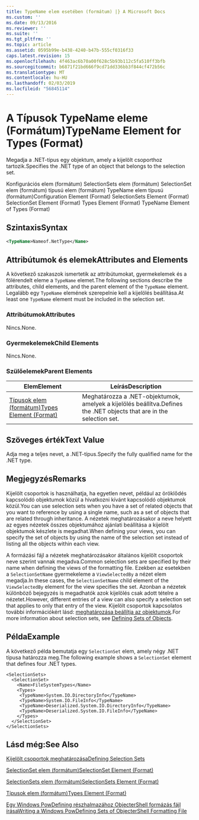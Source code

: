 ```yaml
---
title: TypeName elem esetében (formátum) |} A Microsoft Docs
ms.custom: ''
ms.date: 09/13/2016
ms.reviewer: ''
ms.suite: ''
ms.tgt_pltfrm: ''
ms.topic: article
ms.assetid: 0595b99e-b438-4240-b47b-555cf0316f33
caps.latest.revision: 15
ms.openlocfilehash: 4f463ac6b70a00f628c5b93b112c5fa510ff3bfb
ms.sourcegitcommit: b6871f21bd666f9cd71dd336bb3f844cf472b56c
ms.translationtype: MT
ms.contentlocale: hu-HU
ms.lasthandoff: 02/03/2019
ms.locfileid: "56845114"
---
```

# <a name="typename-element-for-types-format"></a><span data-ttu-id="691c0-102">A Típusok TypeName eleme (Formátum)</span><span class="sxs-lookup"><span data-stu-id="691c0-102">TypeName Element for Types (Format)</span></span>

<span data-ttu-id="691c0-103">Megadja a .NET-típus egy objektum, amely a kijelölt csoporthoz tartozik.</span><span class="sxs-lookup"><span data-stu-id="691c0-103">Specifies the .NET type of an object that belongs to the selection set.</span></span>

<span data-ttu-id="691c0-104">Konfigurációs elem (formátum) SelectionSets elem (formátum) SelectionSet elem (formátum) típusú elem (formátum) TypeName elem típusú (formátum)</span><span class="sxs-lookup"><span data-stu-id="691c0-104">Configuration Element (Format) SelectionSets Element (Format) SelectionSet Element (Format) Types Element (Format) TypeName Element of Types (Format)</span></span>

## <a name="syntax"></a><span data-ttu-id="691c0-105">Szintaxis</span><span class="sxs-lookup"><span data-stu-id="691c0-105">Syntax</span></span>

```xml
<TypeName>Nameof.NetType</Name>
```

## <a name="attributes-and-elements"></a><span data-ttu-id="691c0-106">Attribútumok és elemek</span><span class="sxs-lookup"><span data-stu-id="691c0-106">Attributes and Elements</span></span>

<span data-ttu-id="691c0-107">A következő szakaszok ismertetik az attribútumokat, gyermekelemek és a fölérendelt eleme a `TypeName` elemet.</span><span class="sxs-lookup"><span data-stu-id="691c0-107">The following sections describe the attributes, child elements, and the parent element of the `TypeName` element.</span></span> <span data-ttu-id="691c0-108">Legalább egy `TypeName` elemének szerepelnie kell a kijelölés beállítása.</span><span class="sxs-lookup"><span data-stu-id="691c0-108">At least one `TypeName` element must be included in the selection set.</span></span>

### <a name="attributes"></a><span data-ttu-id="691c0-109">Attribútumok</span><span class="sxs-lookup"><span data-stu-id="691c0-109">Attributes</span></span>

<span data-ttu-id="691c0-110">Nincs.</span><span class="sxs-lookup"><span data-stu-id="691c0-110">None.</span></span>

### <a name="child-elements"></a><span data-ttu-id="691c0-111">Gyermekelemek</span><span class="sxs-lookup"><span data-stu-id="691c0-111">Child Elements</span></span>

<span data-ttu-id="691c0-112">Nincs.</span><span class="sxs-lookup"><span data-stu-id="691c0-112">None.</span></span>

### <a name="parent-elements"></a><span data-ttu-id="691c0-113">Szülőelemek</span><span class="sxs-lookup"><span data-stu-id="691c0-113">Parent Elements</span></span>

|<span data-ttu-id="691c0-114">Elem</span><span class="sxs-lookup"><span data-stu-id="691c0-114">Element</span></span>|<span data-ttu-id="691c0-115">Leírás</span><span class="sxs-lookup"><span data-stu-id="691c0-115">Description</span></span>|
|-------------|-----------------|
|[<span data-ttu-id="691c0-116">Típusok elem (formátum)</span><span class="sxs-lookup"><span data-stu-id="691c0-116">Types Element (Format)</span></span>](./types-element-for-selectionset-format.md)|<span data-ttu-id="691c0-117">Meghatározza a .NET-objektumok, amelyek a kijelölés beállítva.</span><span class="sxs-lookup"><span data-stu-id="691c0-117">Defines the .NET objects that are in the selection set.</span></span>|

## <a name="text-value"></a><span data-ttu-id="691c0-118">Szöveges érték</span><span class="sxs-lookup"><span data-stu-id="691c0-118">Text Value</span></span>

<span data-ttu-id="691c0-119">Adja meg a teljes nevet, a .NET-típus.</span><span class="sxs-lookup"><span data-stu-id="691c0-119">Specify the fully qualified name for the .NET type.</span></span>

## <a name="remarks"></a><span data-ttu-id="691c0-120">Megjegyzés</span><span class="sxs-lookup"><span data-stu-id="691c0-120">Remarks</span></span>

<span data-ttu-id="691c0-121">Kijelölt csoportok is használhatja, ha egyetlen nevet, például az öröklődés kapcsolódó objektumok közül a hivatkozni kívánt kapcsolódó objektumok közül.</span><span class="sxs-lookup"><span data-stu-id="691c0-121">You can use selection sets when you have a set of related objects that you want to reference by using a single name, such as a set of objects that are related through inheritance.</span></span> <span data-ttu-id="691c0-122">A nézetek meghatározásakor a neve helyett az egyes nézetek összes objektumához ajánlati beállítása a kijelölt objektumok készlete is megadhat.</span><span class="sxs-lookup"><span data-stu-id="691c0-122">When defining your views, you can specify the set of objects by using the name of the selection set instead of listing all the objects within each view.</span></span>

<span data-ttu-id="691c0-123">A formázási fájl a nézetek meghatározásakor általános kijelölt csoportok neve szerint vannak megadva.</span><span class="sxs-lookup"><span data-stu-id="691c0-123">Common selection sets are specified by their name when defining the views of the formatting file.</span></span> <span data-ttu-id="691c0-124">Ezekben az esetekben a `SelectionSetName` gyermekeleme a `ViewSelectedBy` a nézet elem megadja.</span><span class="sxs-lookup"><span data-stu-id="691c0-124">In these cases, the `SelectionSetName` child element of the `ViewSelectedBy` element for the view specifies the set.</span></span> <span data-ttu-id="691c0-125">Azonban a nézetek különböző bejegyzés is megadhatók azok kijelölés csak adott tételre a nézetet.</span><span class="sxs-lookup"><span data-stu-id="691c0-125">However, different entries of a view can also specify a selection set that applies to only that entry of the view.</span></span> <span data-ttu-id="691c0-126">Kijelölt csoportok kapcsolatos további információkért lásd: [meghatározása beállítja az objektumok](./defining-selection-sets.md).</span><span class="sxs-lookup"><span data-stu-id="691c0-126">For more information about selection sets, see [Defining Sets of Objects](./defining-selection-sets.md).</span></span>

## <a name="example"></a><span data-ttu-id="691c0-127">Példa</span><span class="sxs-lookup"><span data-stu-id="691c0-127">Example</span></span>

<span data-ttu-id="691c0-128">A következő példa bemutatja egy `SelectionSet` elem, amely négy .NET típusa határozza meg.</span><span class="sxs-lookup"><span data-stu-id="691c0-128">The following example shows a `SelectionSet` element that defines four .NET types.</span></span>

```
<SelectionSets>
  <SelectionSet>
    <Name>FileSystemTypes</Name>
    <Types>
     <TypeName>System.IO.DirectoryInfo</TypeName>
     <TypeName>System.IO.FileInfo</TypeName>
     <TypeName>Deserialized.System.IO.DirectoryInfo</TypeName>
     <TypeName>Deserialized.System.IO.FileInfo</TypeName>
    </Types>
  </SelectionSet>
</SelectionSets>
```

## <a name="see-also"></a><span data-ttu-id="691c0-129">Lásd még:</span><span class="sxs-lookup"><span data-stu-id="691c0-129">See Also</span></span>

[<span data-ttu-id="691c0-130">Kijelölt csoportok meghatározása</span><span class="sxs-lookup"><span data-stu-id="691c0-130">Defining Selection Sets</span></span>](./defining-selection-sets.md)

[<span data-ttu-id="691c0-131">SelectionSet elem (formátum)</span><span class="sxs-lookup"><span data-stu-id="691c0-131">SelectionSet Element (Format)</span></span>](./selectionset-element-format.md)

[<span data-ttu-id="691c0-132">SelectionSets elem (formátum)</span><span class="sxs-lookup"><span data-stu-id="691c0-132">SelectionSets Element (Format)</span></span>](./selectionsets-element-format.md)

[<span data-ttu-id="691c0-133">Típusok elem (formátum)</span><span class="sxs-lookup"><span data-stu-id="691c0-133">Types Element (Format)</span></span>](./types-element-for-selectionset-format.md)

[<span data-ttu-id="691c0-134">Egy Windows PowDefining részhalmazához ObjecterShell formázás fájl írása</span><span class="sxs-lookup"><span data-stu-id="691c0-134">Writing a Windows PowDefining Sets of ObjecterShell Formatting File</span></span>](./writing-a-powershell-formatting-file.md)
